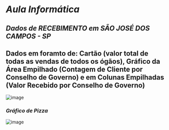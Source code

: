 # *Aula Informática*

## *Dados de RECEBIMENTO em SÃO JOSÉ DOS CAMPOS - SP*

## Dados em foramto de: Cartão (valor total de todas as vendas de todos os ógãos), Gráfico da Área Empilhado (Contagem de Cliente por Conselho de Governo) e em Colunas Empilhadas (Valor Recebido por Conselho de Governo)
![image](https://github.com/danielejesus/AulaInfor/assets/102192948/97b7c208-4f9a-464e-ae72-64bbcc866543)

### *Gráfico de Pizza*
![image](https://github.com/danielejesus/AulaInfor/assets/102192948/a49a8927-5fbf-462c-a235-56f858bc354c)
